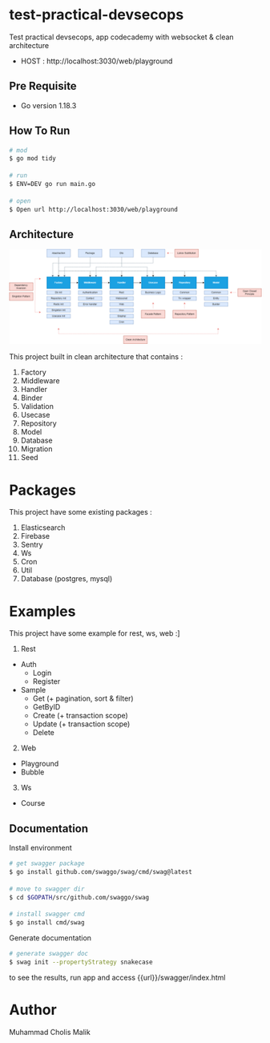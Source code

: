 # test-practical-devsecops
Test practical devsecops, app codecademy with websocket & clean architecture
- HOST : http://localhost:3030/web/playground

## Pre Requisite
- Go version 1.18.3

## How To Run
``` bash
# mod
$ go mod tidy

# run 
$ ENV=DEV go run main.go

# open
$ Open url http://localhost:3030/web/playground
```

## Architecture 
![Screenshot](assets/1.png)

This project built in clean architecture that contains :
1. Factory   
2. Middleware 
3. Handler
4. Binder
5. Validation
6. Usecase
7. Repository
8. Model
9. Database
9. Migration
10. Seed

# Packages
This project have some existing packages :
1. Elasticsearch   
2. Firebase
3. Sentry
4. Ws
5. Cron
6. Util
7. Database (postgres, mysql)

# Examples
This project have some example for rest, ws, web :]

1. Rest
  - Auth 
    - Login
    - Register
  - Sample
    - Get (+ pagination, sort & filter)
    - GetByID
    - Create (+ transaction scope)
    - Update (+ transaction scope)
    - Delete
2. Web
  - Playground
  - Bubble
3. Ws
  - Course

## Documentation

Install environment
``` bash
# get swagger package 
$ go install github.com/swaggo/swag/cmd/swag@latest

# move to swagger dir
$ cd $GOPATH/src/github.com/swaggo/swag

# install swagger cmd 
$ go install cmd/swag
```

Generate documentation
``` bash
# generate swagger doc
$ swag init --propertyStrategy snakecase
```
to see the results, run app and access {{url}}/swagger/index.html

# Author
Muhammad Cholis Malik
